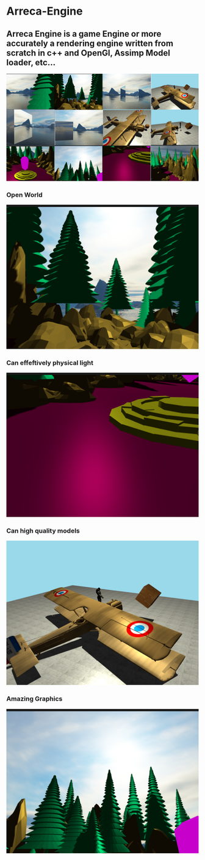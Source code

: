 # Arreca-Engine

## Arreca Engine is a game Engine or more accurately a rendering engine written from scratch in c++ and OpenGl, Assimp Model loader, etc...


![This is an image](https://github.com/Liton-Barman/Arreca-Engine/blob/main/ArrecaEngine.png)

### Open World

![This is an image](https://github.com/Liton-Barman/Arreca-Engine/blob/main/Demo/images/openWorld.png)

### Can effeftively physical light

![This is an image](https://github.com/Liton-Barman/Arreca-Engine/blob/main/Demo/images/light.png)

### Can high quality models
![This is an image](https://github.com/Liton-Barman/Arreca-Engine/blob/main/Demo/images/Screenshot%20(561).png)

### Amazing Graphics

![This is an image](https://github.com/Liton-Barman/Arreca-Engine/blob/main/Demo/images/Cool.png)

